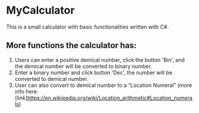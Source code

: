 # MyCalculator
This is a small calculator with basic functionalities written with C#.

## More functions the calculator has:
1. Users can enter a positive demical number, click the button 'Bin', and the demical number will be converted to binary number.
2. Enter a binary number and click button 'Dec', the number will be converted to demical number.
3. User can also convert to demical number to a “Location Numeral” (more info here: [link]https://en.wikipedia.org/wiki/Location_arithmetic#Location_numerals)
